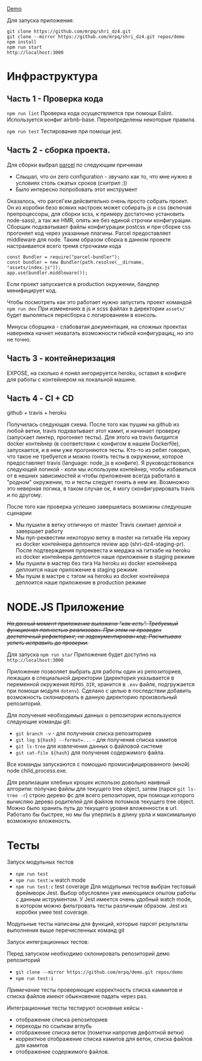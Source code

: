 [Demo](http://shri-dz4-prod.herokuapp.com/)

Для запуска приложения:

```
git clone https://github.com/mrpq/shri_dz4.git
git clone --mirror https://github.com/mrpq/shri_dz4.git repos/demo
npm install
npm run start
http://localhost:3000
```

# Инфраструктура

## Часть 1 - Проверка кода

`npm run lint`
Проверка кода осуществляется при помощи Eslint. Используется конфиг airbnb-base.
Переопределены некоторые правила.

`npm run test`
Тестирование при помощи jest.

## Часть 2 - сборка проекта.

Для сборки выбрал [parcel](https://parceljs.org/) по следующим причинам

* Слышал, что он zero configuration - звучало как то, что мне нужно в условиях столь сжатых сроков (схитрил :))
* Было интересно попробовать этот инструмент

Оказалось, что parcel'ем дейсвительно очень просто собрать проект. Он из коробки безо всяких настроек может собирать js и css (включая препроцессоры, для сборки scss, к примеру достаточно установить node-sass), а так же HMR, опять же без единой строчки конфигурации. Сборщик подхватывает файлы конфигурации postcss и при сборке css прогоняет код через указанные плагины.
Parcel предоставляет middleware для node. Таким образом сборка в данном проекте настраивается всего тремя строчками кода

```
const Bundler = require("parcel-bundler");
const bundler = new Bundler(path.resolve(__dirname, "assets/index.js"));
app.use(bundler.middleware());
```

Если проект запускается в production окружении, бандлер минифицирует код.

Чтобы посмотреть как это работает нужно запустить проект командой `npm run dev`
При изменениях в js и scss файлах в директории `assets/` будет выполяться пересборка с логированием в консоль.

Минусы сборщика - слабоватая документация, на сложных проектах наверняка начнет нехватать возможности гибкой конфигурациц, но это не точно.

## Часть 3 - контейнеризация

EXPOSE, на сколько я понял ингорируется heroku, оставил в конфиге для работы с контейнером на локальной машине.

## Часть 4 - CI + CD

github + travis + heroku

Получилась следующая схема.
После того как пушим на github из любой ветки, travis подхватывает этот камит, и начинает проверку (запускает линтер, прогоняет тесты). Для этого на travis билдится docker контейнер (в соответствии с конфигом в нашем Dockerfile), запускается, и в нем уже прогоняются тесты. Кто-то из ребят говорил, что такое не требуется и можно гонять тесты в окружении, которое предоставляет travis (language: node_js в конфиге). Я руководствовался следующей логикой - коли мы используем контейнер, чтобы избавиться от в нешних зависимостей и чтобы приложение всегда работало в "родном" окружении, то и тесты следует гонять в нем же. Возмножно это неверная логика, в таком случае ок, я могу сконфигурировать travis и по другому.

После того как проверка успешно завершилась возможны следующие сценарии

* Мы пушили в ветку отличную от master
  Travis скипает деплой и завершает работу
* Мы пул-реквестим некоторую ветку в master на гитхабе
  На хероку из docker контейнера деплоится review app (shri-dz4-staging-pr). После подтверждения пулреквеста и мерджа на гитхабе на heroku из docker контейнера деплоится наше приложение в staging режиме
* Мы пушили в мастер без тэга
  На heroku из docker контейнера деплоится наше приложение в staging режиме
* Мы пушм в мастре с тэгом
  на heroku из docker контейнера деплоится наше приложение в production режиме

# NODE.JS Приложение

~~_На данный момент приложение выложено "как есть". Требуемый функционал полностью реализован. При этом не проведен достаточный рефакторинг, не задокументирован код. Расчитываю успеть исправить до проверки._~~

Для запуска
`npm run star`
Приложение будет доступно на `http://localhost:3000`

Приложение позволяет выбрать для работы один из репозиториев, лежащих в специальной директории (директория указывается в переменной окружения `REPOS_DIR`, хранится в `.env` файле, подгружается при помощи модуля `dotenv`). Сделано с целью в последствии добавить возможность склонировать в данную директорию произвольный репозиторий.

Для получения необходимых данных о репозитории используются следующие команды git:

* `git branch -v` - для получения списка репозиториев
* `git log ${hash} --format=...` - для получения списка камитов
* `git ls-tree` для извлечения данных о файловой системе
* `git cat-file ${hash}` для получения содержимого файла.

Все команды запускаются с помощью промисифицированного (мной) node child_process.exe.

Для реализации хлебных крошек использю довольно наивный алгоритм: получаю файлы для текущего tree object, затем (парся `git ls-tree -r`) строю дерево фс для всего репозитория, при помощи которого вычисляю дерево родителей для файлов потомков текущего tree object. Можно было хранить путь до текущего уровня вложенности в url. Работало бы быстрее, но мы бы уперлись в длину урла и максимальную возможную вложеность.

# Teсты

Запуск модульных тестов

* `npm run test`
* `npm run test:w` watch mode
* `npm run test:c` test coverage
  Для модульных тестов выбран тестовый фреймворк Jest. Выбор обусловлен уже имеющимся опытом работы с данным иструментом. У Jest имеется очень удобный watch mode, в котором можно фильтровать тесты различным образом. Jest из коробки умее test coverage.

Модульные тесты написаны для функций, которые парсят результаты выполнения выше перечисленных команд git

Запуск интеграционных тестов:

Перед запуском необходимо склонировать репозиторий демо репозиторий

* `git clone --mirror https://github.com/mrpq/demo.git repos/demo`
* `npm run test:i`

_Примечание_ тесты проверяющие корректность списка каммитов и списка файлов имеют обыкновение падать через раз.

Интеграционные тесты тестируют основные кейсы -

* отображение списка репозиториев
* переходы по ссылкам вглубь
* отображение списка веток (пометки напротив дефолтной ветки)
* корректное отображение списка камитов для веток, списка файлов для камитов
* отображение содержимого файлов.

